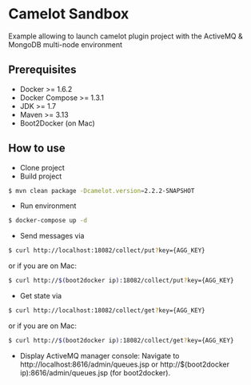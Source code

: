 # Camelot Sandbox
Example allowing to launch camelot plugin project with the ActiveMQ & MongoDB multi-node environment

## Prerequisites
* Docker >= 1.6.2
* Docker Compose >= 1.3.1
* JDK >= 1.7
* Maven >= 3.13
* Boot2Docker (on Mac)

## How to use
* Clone project
* Build project
```bash
$ mvn clean package -Dcamelot.version=2.2.2-SNAPSHOT
```
* Run environment
```bash
$ docker-compose up -d
```
* Send messages via
```bash
$ curl http://localhost:18082/collect/put?key={AGG_KEY}
```
or if you are on Mac:
```bash
$ curl http://$(boot2docker ip):18082/collect/put?key={AGG_KEY}
```

* Get state via
```bash
$ curl http://localhost:18082/collect/get?key={AGG_KEY}
```
or if you are on Mac:
```bash
$ curl http://$(boot2docker ip):18082/collect/get?key={AGG_KEY}
```

* Display ActiveMQ manager console:
Navigate to http://localhost:8616/admin/queues.jsp 
or http://$(boot2docker ip):8616/admin/queues.jsp (for boot2docker).
